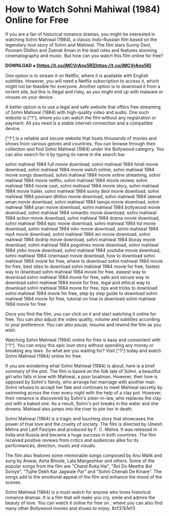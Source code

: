 # How to Watch Sohni Mahiwal (1984) Online for Free
 
If you are a fan of historical romance dramas, you might be interested in watching Sohni Mahiwal (1984), a classic Indo-Russian film based on the legendary love story of Sohni and Mahiwal. The film stars Sunny Deol, Poonam Dhillon and Zeenat Aman in the lead roles and features stunning cinematography and music. But how can you watch this film online for free?
 
**DOWNLOAD ⚹ [https://t.co/jMCVrAno5R](https://t.co/jMCVrAno5R)**


 
One option is to stream it on Netflix, where it is available with English subtitles. However, you will need a Netflix subscription to access it, which might not be feasible for everyone. Another option is to download it from a torrent site, but this is illegal and risky, as you might end up with malware or viruses on your device.
 
A better option is to use a legal and safe website that offers free streaming of Sohni Mahiwal (1984) with high-quality video and audio. One such website is [^1^], where you can watch the film without any registration or payment. All you need is a stable internet connection and a compatible device.
 
[^1^] is a reliable and secure website that hosts thousands of movies and shows from various genres and countries. You can browse through their collection and find Sohni Mahiwal (1984) under the Bollywood category. You can also search for it by typing its name in the search bar.
 
sohni mahiwal 1984 full movie download,  sohni mahiwal 1984 hindi movie download,  sohni mahiwal 1984 movie watch online,  sohni mahiwal 1984 movie songs download,  sohni mahiwal 1984 movie online streaming,  sohni mahiwal 1984 movie netflix,  sohni mahiwal 1984 movie review,  sohni mahiwal 1984 movie cast,  sohni mahiwal 1984 movie story,  sohni mahiwal 1984 movie trailer,  sohni mahiwal 1984 sunny deol movie download,  sohni mahiwal 1984 poonam dhillon movie download,  sohni mahiwal 1984 zeenat aman movie download,  sohni mahiwal 1984 tanuja movie download,  sohni mahiwal 1984 pran movie download,  sohni mahiwal 1984 bollywood movie download,  sohni mahiwal 1984 romantic movie download,  sohni mahiwal 1984 action movie download,  sohni mahiwal 1984 drama movie download,  sohni mahiwal 1984 epic movie download,  sohni mahiwal 1984 hd movie download,  sohni mahiwal 1984 mkv movie download,  sohni mahiwal 1984 mp4 movie download,  sohni mahiwal 1984 avi movie download,  sohni mahiwal 1984 dvdrip movie download,  sohni mahiwal 1984 bluray movie download,  sohni mahiwal 1984 pogolinks movie download,  sohni mahiwal 1984 yidio movie download,  sohni mahiwal 1984 youtube movie download,  sohni mahiwal 1984 cinemaazi movie download,  how to download sohni mahiwal 1984 movie for free,  where to download sohni mahiwal 1984 movie for free,  best sites to download sohni mahiwal 1984 movie for free,  fastest way to download sohni mahiwal 1984 movie for free,  easiest way to download sohni mahiwal 1984 movie for free,  safe and secure way to download sohni mahiwal 1984 movie for free,  legal and ethical way to download sohni mahiwal 1984 movie for free,  tips and tricks to download sohni mahiwal 1984 movie for free,  step by step guide to download sohni mahiwal 1984 movie for free,  tutorial on how to download sohni mahiwal 1984 movie for free
 
Once you find the film, you can click on it and start watching it online for free. You can also adjust the video quality, volume and subtitles according to your preference. You can also pause, resume and rewind the film as you wish.
 
Watching Sohni Mahiwal (1984) online for free is easy and convenient with [^1^]. You can enjoy this epic love story without spending any money or breaking any laws. So what are you waiting for? Visit [^1^] today and watch Sohni Mahiwal (1984) online for free.
  
If you are wondering what Sohni Mahiwal (1984) is about, here is a brief summary of the plot. The film is based on the folk tale of Sohni, a beautiful girl who falls in love with Mahiwal, a poor boatman. However, their love is opposed by Sohni's family, who arrange her marriage with another man. Sohni refuses to accept her fate and continues to meet Mahiwal secretly by swimming across the river every night with the help of a clay pot. However, their romance is discovered by Sohni's sister-in-law, who replaces the clay pot with a baked one. As a result, Sohni's pot breaks in the water and she drowns. Mahiwal also jumps into the river to join her in death.
 
Sohni Mahiwal (1984) is a tragic and touching story that showcases the power of true love and the cruelty of society. The film is directed by Umesh Mehra and Latif Faiziyev and produced by F. C. Mehra. It was released in India and Russia and became a huge success in both countries. The film received positive reviews from critics and audiences alike for its performances, direction, music and visuals.
 
The film also features some memorable songs composed by Anu Malik and sung by Anwar, Asha Bhosle, Lata Mangeshkar and others. Some of the popular songs from the film are "Chand Ruka Hai", "Bol Do Meethe Bol Soniye", "Tujhe Dekh Kar Jagwale Par" and "Sohni Chenab De Kinare". The songs add to the emotional appeal of the film and enhance the mood of the scenes.
 
Sohni Mahiwal (1984) is a must-watch for anyone who loves historical romance dramas. It is a film that will make you cry, smile and admire the beauty of love. You can watch it online for free on , where you can also find many other Bollywood movies and shows to enjoy.
 8cf37b1e13
 
